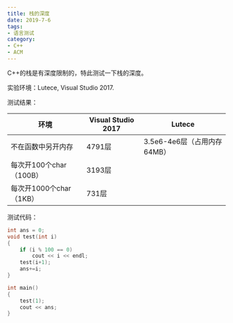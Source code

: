 ```yaml
---
title: 栈的深度
date: 2019-7-6
tags:
- 语言测试
category:
- C++
- ACM
---
```


C++的栈是有深度限制的，特此测试一下栈的深度。

实验环境：Lutece, Visual Studio 2017.

测试结果：

环境|Visual Studio 2017|Lutece
-|-|-
不在函数中另开内存|4791层|3.5e6-4e6层（占用内存64MB）
每次开100个char（100B）|3193层|
每次开1000个char（1KB）|731层|

测试代码：

```c++
int ans = 0;
void test(int i)
{
	if (i % 100 == 0)
		cout << i << endl;
	test(i+1);
    ans+=i;
}

int main()
{
	test(1);
    cout << ans;
}
```
